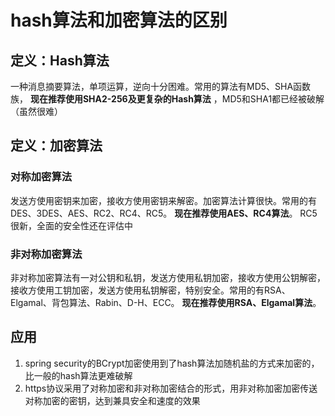 # hash算法和加密算法的区别

## 定义：Hash算法

一种消息摘要算法，单项运算，逆向十分困难。常用的算法有MD5、SHA函数族， **现在推荐使用SHA2-256及更复杂的Hash算法** ，MD5和SHA1都已经被破解（虽然很难）

## 定义：加密算法

### 对称加密算法

发送方使用密钥来加密，接收方使用密钥来解密。加密算法计算很快。常用的有DES、3DES、AES、RC2、RC4、RC5。 **现在推荐使用AES、RC4算法**。 RC5很新，全面的安全性还在评估中

### 非对称加密算法

非对称加密算法有一对公钥和私钥，发送方使用私钥加密，接收方使用公钥解密，接收方使用工钥加密，发送方使用私钥解密，特别安全。常用的有RSA、Elgamal、背包算法、Rabin、D-H、ECC。 **现在推荐使用RSA、Elgamal算法**。 

## 应用

1. spring security的BCrypt加密使用到了hash算法加随机盐的方式来加密的，比一般的hash算法更难破解
2. https协议采用了对称加密和非对称加密结合的形式，用非对称加密加密传送对称加密的密钥，达到兼具安全和速度的效果